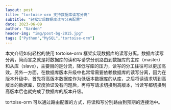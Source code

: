 ```yaml
---
layout: post
title: "tortoise-orm 支持数据库读写分离"
subtitle: "轻松实现数据库读写分离配置"
date: 2023-06-09
author: "Garden"
header-img: "img/post-bg-2015.jpg"
tags: ["Python","MySQL","tortoise-orm"]
---
```


本文介绍如何轻松的使用 tortoise-orm 框架实现数据库的读写分离。数据库读写分离，简而言之就是将数据库的读和写请求分别路由到数据库的主库（master）和从库（slave），主要目的是分流，降低写库的压力，读写的分工往往可以更加高效。另外一方面，在数据库版本升级中也常常需要依赖数据库的读写分离，因为在版本升级中，首先将高版本数据库作为低版本数据库的从库，之后将读请求切到高版本的数据库，灰度验证没有问题后，再将写请求切换到高版本，当读写都切换到高版本后也就完成了数据库的版本升级。

tortoise-orm 可以通过路由配置的方式，将读和写分别路由到预期的连接池中。
